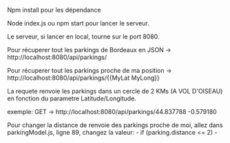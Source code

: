 Npm install pour les dépendance

Node index.js ou npm start pour lancer le serveur.

Le serveur, si lancer en local, tourne sur le port 8080.

Pour récuperer tout les parkings de Bordeaux en JSON -> http://localhost:8080/api/parkings/

Pour récuperer tout les parkings proche de ma position ->
http://localhost:8080/api/parkings/{{MyLat MyLong}}

La requete renvoie les parkings dans un cercle de 2 KMs (A VOL D'OISEAU) en fonction du parametre Latitude/Longitude.

exemple: GET -> http://localhost:8080/api/parkings/44.837788 -0.579180


Pour changer la distance de renvoie des parkings proche de moi, allez dans parkingModel.js, ligne 89, changez la valeur:
        -       if (parking.distance <= 2)      -       
